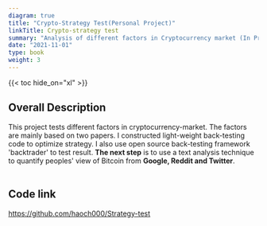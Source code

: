 ```yaml
---
diagram: true
title: "Crypto-Strategy Test(Personal Project)"
linkTitle: Crypto-strategy test
summary: "Analysis of different factors in Cryptocurrency market (In Progress)"
date: "2021-11-01"
type: book
weight: 3
---
```


{{< toc hide_on="xl" >}}
## Overall Description
This project tests different factors in cryptocurrency-market. The factors are mainly based on two papers. I constructed light-weight back-testing code to optimize strategy. I also use open source back-testing framework 'backtrader' to test result. **The next step** is to use a text analysis technique to quantify peoples' view of Bitcoin from **Google, Reddit and Twitter**.
<br></br>
## Code link

<u>https://github.com/haoch000/Strategy-test</u>
<br></br>

